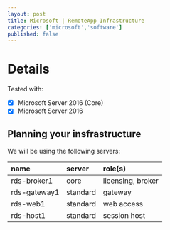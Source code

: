 ```yaml
---
layout: post
title: Microsoft | RemoteApp Infrastructure
categories: ['microsoft','software']
published: false
---
```

# Details
Tested with:
- [x] Microsoft Server 2016 (Core)
- [x] Microsoft Server 2016

## Planning your insfrastructure
We will be using the following servers:

| name         | server   | role(s)           |
| :----------- | :------- | :---------------- |
| rds-broker1  | core     | licensing, broker |
| rds-gateway1 | standard | gateway           |
| rds-web1     | standard | web access        |
| rds-host1    | standard | session host      |

